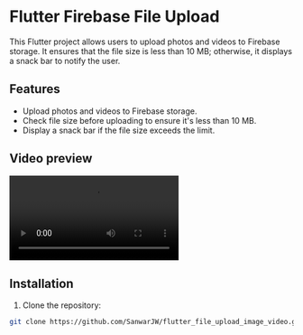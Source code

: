 # Flutter Firebase File Upload

This Flutter project allows users to upload photos and videos to Firebase storage. It ensures that the file size is less than 10 MB; otherwise, it displays a snack bar to notify the user.

## Features

- Upload photos and videos to Firebase storage.
- Check file size before uploading to ensure it's less than 10 MB.
- Display a snack bar if the file size exceeds the limit.

## Video preview
<video controls src="Screen Recording 2024-03-13 at 2.49.39 PM.mp4" title="Demo Screen Recording"></video>

## Installation

1. Clone the repository:

```bash
git clone https://github.com/SanwarJW/flutter_file_upload_image_video.git